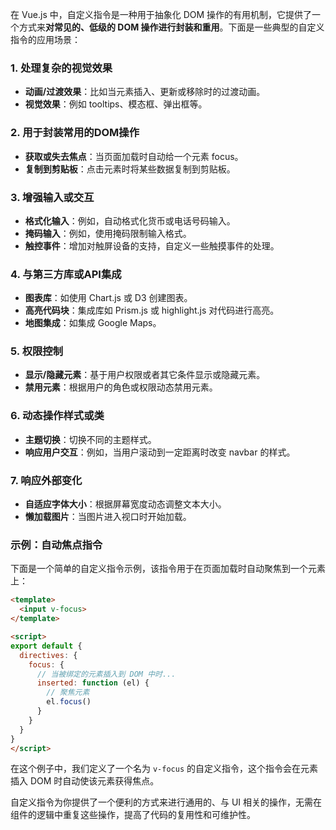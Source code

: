 在 Vue.js 中，自定义指令是一种用于抽象化 DOM 操作的有用机制，它提供了一个方式来**对常见的、低级的 DOM 操作进行封装和重用**。下面是一些典型的自定义指令的应用场景：

### 1. **处理复杂的视觉效果**
   - **动画/过渡效果**：比如当元素插入、更新或移除时的过渡动画。
   - **视觉效果**：例如 tooltips、模态框、弹出框等。

### 2. **用于封装常用的DOM操作**
   - **获取或失去焦点**：当页面加载时自动给一个元素 focus。
   - **复制到剪贴板**：点击元素时将某些数据复制到剪贴板。

### 3. **增强输入或交互**
   - **格式化输入**：例如，自动格式化货币或电话号码输入。
   - **掩码输入**：例如，使用掩码限制输入格式。
   - **触控事件**：增加对触屏设备的支持，自定义一些触摸事件的处理。

### 4. **与第三方库或API集成**
   - **图表库**：如使用 Chart.js 或 D3 创建图表。
   - **高亮代码块**：集成库如 Prism.js 或 highlight.js 对代码进行高亮。
   - **地图集成**：如集成 Google Maps。

### 5. **权限控制**
   - **显示/隐藏元素**：基于用户权限或者其它条件显示或隐藏元素。
   - **禁用元素**：根据用户的角色或权限动态禁用元素。

### 6. **动态操作样式或类**
   - **主题切换**：切换不同的主题样式。
   - **响应用户交互**：例如，当用户滚动到一定距离时改变 navbar 的样式。

### 7. **响应外部变化**
   - **自适应字体大小**：根据屏幕宽度动态调整文本大小。
   - **懒加载图片**：当图片进入视口时开始加载。

### 示例：自动焦点指令

下面是一个简单的自定义指令示例，该指令用于在页面加载时自动聚焦到一个元素上：

```html
<template>
  <input v-focus>
</template>

<script>
export default {
  directives: {
    focus: {
      // 当被绑定的元素插入到 DOM 中时...
      inserted: function (el) {
        // 聚焦元素
        el.focus()
      }
    }
  }
}
</script>
```

在这个例子中，我们定义了一个名为 `v-focus` 的自定义指令，这个指令会在元素插入 DOM 时自动使该元素获得焦点。

自定义指令为你提供了一个便利的方式来进行通用的、与 UI 相关的操作，无需在组件的逻辑中重复这些操作，提高了代码的复用性和可维护性。